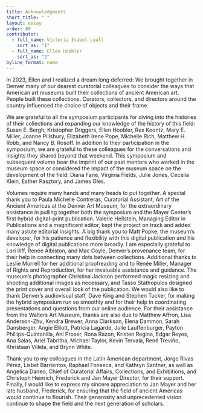 ```yaml
---
title: Acknowledgments
short_title: " "
layout: essay
order: 80
contributor:
  - full_name: Victoria Isabel Lyall
    sort_as: "1"
  - full_name: Ellen Hoobler
    sort_as: "2"
byline_format: name
---
```


In 2023, Ellen and I realized a dream long deferred: We brought together in Denver many of our dearest curatorial colleagues to consider the ways that American art museums built their collections of ancient American art. People built these collections. Curators, collectors, and directors around the country influenced the choice of objects and their frame.

We are grateful to all the symposium participants for diving into the histories of their collections and expanding our knowledge of the history of this field: Susan E. Bergh, Kristopher Driggers, Ellen Hoobler, Rex Koontz, Mary E. Miller, Joanne Pillsbury, Elizabeth Irene Pope, Michelle Rich, Matthew H. Robb, and Nancy B. Rosoff. In addition to their participation in the symposium, we are grateful to these colleagues for the conversations and insights they shared beyond that weekend. This symposium and subsequent volume bear the imprint of our past mentors who worked in the museum space or considered the impact of the museum space on the development of the field: Diana Fane, Virginia Fields, Julie Jones, Cecelia Klein, Esther Pasztory, and James Oles.

Volumes require many hands and many heads to put together. A special thank you to Paula Michelle Contreras, Curatorial Assistant, Art of the Ancient Americas at the Denver Art Museum, for the extraordinary assistance in pulling together both the symposium and the Mayer Center’s first hybrid digital-print publication. Valerie Hellstein, Managing Editor in Publications and a magnificent editor, kept the project on track and added many astute editorial insights. A big thank you to Matt Popke, the museum’s developer, for his patience and flexibility with this digital publication and his knowledge of digital publications more broadly. I am especially grateful to Lori Iliff, Renée Albiston, and Mac Coyle, Denver’s provenance team, for their help in connecting many dots between collections. Additional thanks to Leslie Murrell for her additional proofreading and to Renée Miller, Manager of Rights and Reproduction, for her invaluable assistance and guidance. The museum’s photographer Christina Jackson performed magic resizing and shooting additional images as necessary, and Tasso Stathopulos designed the print cover and overall look of the publication. We would also like to thank Denver’s audiovisual staff, Dave King and Stephen Tucker, for making the hybrid symposium run so smoothly and for their help in coordinating presentations and questions from our online audience. For their assistance from the Walters Art Museum, thanks are also due to Matthew Affron, Lisa Anderson-Zhu, Kendra Brewer, Anna Clarkson, Elena Dammon, Sarah Dansberger, Angie Elliott, Patricia Lagarde, Julie Lauffenburger, Payton Phillips-Quintanilla, Ani Proser, Rona Razon, Kristen Regina, Edgar Reyes, Ana Salas, Ariel Tabritha, Michael Taylor, Kevin Tervala, René Treviño, Khristaan Villela, and Brynn White.

Thank you to my colleagues in the Latin American department, Jorge Rivas Pérez, Lisbet Barrientos, Raphael Fonseca, and Kathryn Santner, as well as Angelica Daneo, Chief of Curatorial Affairs, Collections, and Exhibitions, and Christoph Heinrich, Frederick and Jan Mayer Director, for their support. Finally, I would like to express my sincere appreciation to Jan Mayer and her late husband, Frederick, for ensuring that the field of ancient Americas would continue to flourish. Their generosity and unprecedented vision continue to shape the field and the next generation of scholars.
